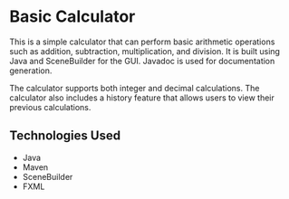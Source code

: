 # Basic Calculator

This is a simple calculator that can perform basic arithmetic operations such as addition, subtraction, multiplication, 
and division. It is built using Java and SceneBuilder for the GUI. Javadoc is used for documentation generation. 

The calculator supports both integer and decimal calculations.
The calculator also includes a history feature that allows users to view their previous calculations.

## Technologies Used
- Java
- Maven
- SceneBuilder
- FXML